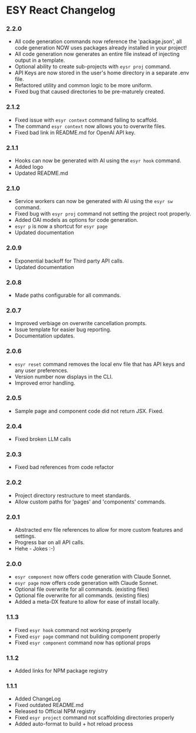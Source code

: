 # ESY React Changelog

### 2.2.0
- All code generation commands now reference the 'package.json', all code generation NOW uses packages already installed in your project!
- All code generation now generates an entire file instead of injecting output in a template.
- Optional ability to create sub-projects with `eysr proj` command.
- API Keys are now stored in the user's home directory in a separate .env file.
- Refactored utility and common logic to be more uniform.
- Fixed bug that caused directories to be pre-maturely created.

### 2.1.2
- Fixed issue with `esyr context` command failing to scaffold.
- The command `esyr context` now allows you to overwrite files.
- Fixed bad link in README.md for OpenAI API key.

### 2.1.1
- Hooks can now be generated with AI using the `esyr hook` command.
- Added logo
- Updated README.md

### 2.1.0
- Service workers can now be generated with AI using the `esyr sw` command.
- Fixed bug with `esyr proj` command not setting the project root properly.
- Added OAI models as options for code generation.
- `esyr p` is now a shortcut for `esyr page`
- Updated documentation

### 2.0.9
- Exponential backoff for Third party API calls.
- Updated documentation

### 2.0.8
- Made paths configurable for all commands.

### 2.0.7
- Improved verbiage on overwrite cancellation prompts.
- Issue template for easier bug reporting.
- Documentation updates.

### 2.0.6
- `esyr reset` command removes the local env file that has API keys and any user preferences.
- Version number now displays in the CLI.
- Improved error handling.

### 2.0.5
- Sample page and component code did not return JSX. Fixed.

### 2.0.4
- Fixed broken LLM calls

### 2.0.3
- Fixed bad references from code refactor

### 2.0.2
- Project directory restructure to meet standards.
- Allow custom paths for 'pages' and 'components' commands.


### 2.0.1
- Abstracted env file references to allow for more custom features and settings.
- Progress bar on all API calls.
- Hehe - Jokes :-)


### 2.0.0
- `esyr component` now offers code generation with Claude Sonnet.
- `esyr page` now offers code generation with Claude Sonnet.
- Optional file overwrite for all commands. (existing files)
- Optional file overwrite for all commands. (existing files)
- Added a meta-DX feature to allow for ease of install locally.


### 1.1.3
- Fixed `esyr hook` command not working properly
- Fixed `esyr page` command not building component properly
- Fixed `esyr component` command now has optional props


### 1.1.2
- Added links for NPM package registry


### 1.1.1
- Added ChangeLog
- Fixed outdated README.md
- Released to Official NPM registry
- Fixed `esyr project` command not scaffolding directories properly
- Added auto-format to build + hot reload process